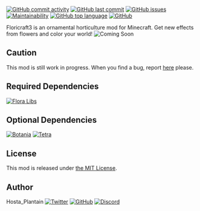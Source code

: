 [![GitHub commit activity](https://img.shields.io/github/commit-activity/m/HostaPlantain/Floricraft3?label=Commit%20Activity&logo=github&style=flat)](https://github.com/HostaPlantain/Floricraft3)
[![GitHub last commit](https://img.shields.io/github/last-commit/HostaPlantain/Floricraft3?label=Last%20Commit&logo=github&style=flat)](https://github.com/HostaPlantain/Floricraft3)
[![GitHub issues](https://img.shields.io/github/issues/HostaPlantain/Floricraft3?label=Issues&logo=github&style=flat)](https://github.com/HostaPlantain/Floricraft3/issues)
[![Maintainability](https://api.codeclimate.com/v1/badges/a0d931fdcba7287c13b9/maintainability?style=flat)](https://codeclimate.com/github/HostaPlantain/Floricraft3/maintainability)
[![GitHub top language](https://img.shields.io/github/languages/top/HostaPlantain/Floricraft3?logo=java&style=flat)](https://github.com/HostaPlantain/Floricraft3)
[![GitHub](https://img.shields.io/github/license/HostaPlantain/Floricraft3?label=License&style=flat)](https://github.com/HostaPlantain/Floricraft3/blob/master/LICENSE)


Floricraft3 is an ornamental horticulture mod for Minecraft. Get new effects from flowers and color your world!
![Coming Soon](https://img.shields.io/badge/-Coming_Soon-181717?style=flat)


## Caution

This mod is still work in progress. When you find a bug, report [here](https://github.com/HostaPlantain/Floricraft3/issues/new) please.


## Required Dependencies

[![Flora Libs](https://cf.way2muchnoise.eu/title/flora-lib.svg)](https://hostaplantain.github.io/Flora/)


## Optional Dependencies

[![Botania](https://cf.way2muchnoise.eu/title/botania.svg)](https://www.curseforge.com/minecraft/mc-mods/botania)
[![Tetra](https://cf.way2muchnoise.eu/title/tetra.svg)](https://www.curseforge.com/minecraft/mc-mods/tetra)


## License

This mod is released under [the MIT License](/LICENSE).


## Author

Hosta_Plantain
[![Twitter](https://img.shields.io/twitter/follow/Hosta_Plantain?color=1DA1F2&label=Twitter&logo=twitter&style=flat)](https://twitter.com/hosta_plantain)
[![GitHub](https://img.shields.io/github/followers/HostaPlantain?label=GitHub&logo=github&style=flat)](https://github.com/HostaPlantain)
[![Discord](https://img.shields.io/discord/704290681392332880?label=Discord&logo=discord)](https://discord.gg/H2NXexh)
